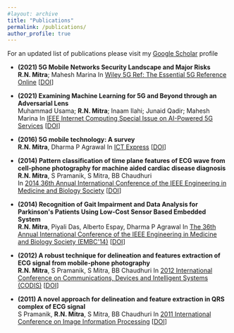 ```yaml
---
#layout: archive
title: "Publications"
permalink: /publications/
author_profile: true
---
```

For an updated list of publications please visit my [Google Scholar](https://scholar.google.com/citations?hl=en&user=WlwuTKEAAAAJ) profile

* **(2021) 5G Mobile Networks Security Landscape and Major Risks**  
  **R.N. Mitra**; Mahesh Marina
  In [Wiley 5G Ref: The Essential 5G Reference Online](https://onlinelibrary.wiley.com/doi/book/10.1002/9781119471509)
  [[DOI](https://doi.org/10.1002/9781119471509.w5GRef145)]

* **(2021) Examining Machine Learning for 5G and Beyond through an Adversarial Lens**  
  Muhammad Usama; **R.N. Mitra**; Inaam Ilahi; Junaid Qadir; Mahesh Marina
  In [IEEE Internet Computing Special Issue on AI-Powered 5G Services](https://ieeexplore.ieee.org/xpl/RecentIssue.jsp?punumber=4236)
  [[DOI](https://ieeexplore.ieee.org/document/9314254)]

* **(2016) 5G mobile technology: A survey**  
  **R.N. Mitra**, Dharma P Agrawal 
  In [ICT Express](https://www.sciencedirect.com/journal/ict-express)
  [[DOI](https://www.sciencedirect.com/science/article/pii/S2405959515300503)]

* **(2014)  Pattern classification of time plane features of ECG wave from cell-phone photography for machine aided cardiac disease diagnosis**  
  **R.N. Mitra**, S Pramanik, S Mitra, BB Chaudhuri  
  In [2014 36th Annual International Conference of the IEEE Engineering in Medicine and Biology Society](https://www.scimagojr.com/journalsearch.php?q=21100390410&tip=sid&clean=0)
  [[DOI](https://ieeexplore.ieee.org/abstract/document/6944699)]
  
* **(2014)  Recognition of Gait Impairment and Data Analysis for Parkinson's Patients Using Low-Cost Sensor Based Embedded System**  
**R.N. Mitra**, Piyali Das, Alberto Espay, Dharma P Agrawal 
In [The 36th Annual International Conference of the IEEE Engineering in Medicine and Biology Society (EMBC'14)](https://www.scimagojr.com/journalsearch.php?q=21100390410&tip=sid&clean=0)
[[DOI](https://www.researchgate.net/publication/269404491_Recognition_of_Gait_Impairment_and_Data_Analysis_for_Parkinson's_Patients_Using_Low-cost_Sensor_Based_Embedded_System)]

* **(2012)  A robust technique for delineation and features extraction of ECG signal from mobile-phone photography**  
  **R.N. Mitra**, S Pramanik, S Mitra, BB Chaudhuri 
  In [2012 International Conference on Communications, Devices and Intelligent Systems (CODIS)](https://ieeexplore.ieee.org/xpl/conhome/6414853/proceeding)
  [[DOI](https://ieeexplore.ieee.org/abstract/document/6422151/)]

* **(2011)  A novel approach for delineation and feature extraction in QRS complex of ECG signal**  
  S Pramanik, **R.N. Mitra**, S Mitra, BB Chaudhuri 
  In [2011 International Conference on Image Information Processing](http://www.juit.ac.in/iciip/index.php)
  [[DOI](https://ieeexplore.ieee.org/document/6108898)]



